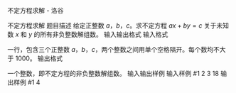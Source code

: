 



不定方程求解 - 洛谷














不定方程求解
题目描述
给定正整数 $a$，$b$，$c$。求不定方程 $ax+by=c$ 关于未知数 $x$ 和 $y$ 的所有非负整数解组数。
输入输出格式
输入格式

一行，包含三个正整数 $a$，$b$，$c$，两个整数之间用单个空格隔开。每个数均不大于 $1000$。
输出格式

一个整数，即不定方程的非负整数解组数。
输入输出样例
输入样例 #1
2 3 18
输出样例 #1
4






